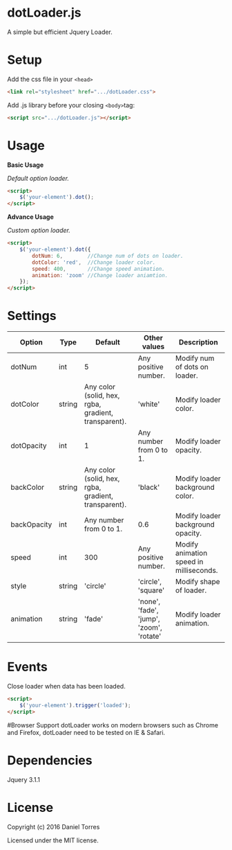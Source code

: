 # dotLoader.js
A simple but efficient Jquery Loader.

# Setup
Add the css file in your ```<head>```
```html
<link rel="stylesheet" href=".../dotLoader.css">
```

Add .js library before your closing ```<body>```tag:
```html
<script src=".../dotLoader.js"></script>
```
# Usage
**Basic Usage**

_Default option loader._
```html
<script>
    $('your-element').dot();
</script>
```
**Advance Usage**

_Custom option loader._
```html
<script>
    $('your-element').dot({
        dotNum: 6,        //Change num of dots on loader.
        dotColor: 'red',  //Change loader color.
        speed: 400,       //Change speed animation.
        animation: 'zoom' //Change loader aniamtion.
    });
</script>
```

# Settings
Option | Type | Default | Other values | Description
------ | ---- | ------- | ------------ | -----------
dotNum | int | 5 | Any positive number. | Modify num of dots on loader.
dotColor | string | Any color (solid, hex, rgba, gradient, transparent). | 'white' | Modify loader color.
dotOpacity | int | 1 | Any number from 0 to 1. | Modify loader opacity.
backColor | string | Any color (solid, hex, rgba, gradient, transparent). | 'black' | Modify loader background color.
backOpacity | int | Any number from 0 to 1. | 0.6 | Modify loader background opacity.
speed | int | 300 | Any positive number. | Modify animation speed in milliseconds.
style | string | 'circle' | 'circle', 'square' | Modify shape of loader.
animation | string | 'fade' | 'none', 'fade', 'jump', 'zoom', 'rotate' | Modify loader animation.

# Events
Close loader when data has been loaded.
```html
<script>
    $('your-element').trigger('loaded');
</script>
```
#Browser Support
dotLoader works on modern browsers such as Chrome and Firefox, dotLoader need to be tested on IE & Safari.

# Dependencies
Jquery 3.1.1

# License
Copyright (c) 2016 Daniel Torres

Licensed under the MIT license.